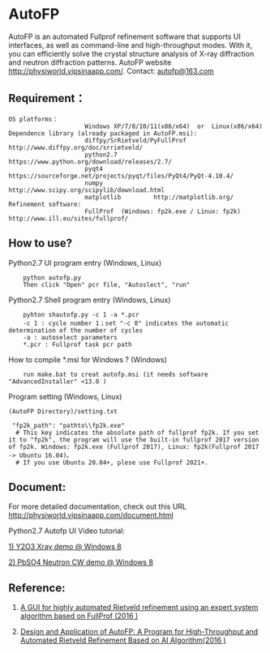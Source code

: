 # AutoFP
AutoFP is an automated Fullprof refinement software that supports UI interfaces, as well as command-line and high-throughput modes. With it, you can efficiently solve the crystal structure analysis of X-ray diffraction and neutron diffraction patterns.
AutoFP website <http://physiworld.vipsinaapp.com/>. Contact: autofp@163.com

## Requirement：
	OS platforms：
                         Windows XP/7/8/10/11(x86/x64)	or  Linux(x86/x64)
	Dependence library (already packaged in AutoFP.msi):
			 			 diffpy/SrRietveld/PyFullProf     http://www.diffpy.org/doc/srrietveld/
                         python2.7			https://www.python.org/download/releases/2.7/
                         pyqt4 	            https://sourceforge.net/projects/pyqt/files/PyQt4/PyQt-4.10.4/
                         numpy              http://www.scipy.org/scipylib/download.html
                         matplotlib         http://matplotlib.org/
	Refinement software: 
                         FullProf  (Windows: fp2k.exe / Linux: fp2k) http://www.ill.eu/sites/fullprof/


## How to use?
Python2.7 UI program entry (Windows, Linux)

		python autofp.py
		Then click "Open" pcr file, "Autoslect", "run" 

Python2.7 Shell program entry (Windows, Linux)

		pyhton shautofp.py -c 1 -a *.pcr
		-c 1 : cycle number 1；set "-c 0" indicates the automatic determination of the number of cycles
		-a : autoselect parameters
		*.pcr : Fullprof task pcr path


How to compile *.msi for Windows ? (Windows)

		run make.bat to creat autofp.msi (it needs software "AdvancedInstaller" <13.0 )

Program setting (Windows, Linux)

	(AutoFP Directory)/setting.txt

	 "fp2k_path": "pathto\\fp2k.exe"	
	  # This key indicates the absolute path of fullprof fp2k. If you set it to "fp2k", the program will use the built-in fullprof 2017 version of fp2k. Windows: fp2k.exe (Fullprof 2017), Linux: fp2k(Fullprof 2017 -> Ubuntu 16.04)。
	  # If you use Ubuntu 20.04+, plese use Fullprof 2021+.

## Document:
For more detailed documentation, check out this URL <http://physiworld.vipsinaapp.com/document.html>

Python2.7 Autofp UI Video tutorial: 

[1) Y2O3 Xray demo @ Windows 8](http://physiworld.vipsinaapp.com/demo.html) 

[2) PbSO4 Neutron CW demo @ Windows 8](http://physiworld.vipsinaapp.com/demo_pbso4_cw.html)

## Reference:
1. [A GUI for highly automated Rietveld refinement using an expert system algorithm based on FullProf (2016 )](http://webfile.sinacloud.net/autofp/kc5011.pdf)

2. [Design and Application of AutoFP: A Program for High-Throughput and Automated Rietveld Refinement Based on AI Algorithm(2016 )](http://webfile.sinacloud.net/autofp/autofp.pdf)